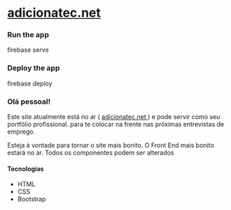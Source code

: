 <link rel="stylesheet" href="https://cdn.jsdelivr.net/npm/bootstrap-icons@1.11.3/font/bootstrap-icons.min.css">

# <a href="http://adicionatec.net/"> adicionatec.net </a>

### Run the app
</pre>
firebase serve
</pre>

### Deploy the app
</pre>
firebase deploy
</pre>

### Olá pessoal!

<p>
Este site atualmente está no ar ( <a href="http://adicionatec.net/"> adicionatec.net </a> ) e pode servir como seu portfólio profissional. para te colocar na frente nas próximas entrevistas de emprego. <br/>
</p>
<p>
Esteja à vontade para tornar o site mais bonito.
O Front End mais bonito estará no ar. 
Todos os componentes podem ser alterados 
</p>

#### Tecnologias
<ul>
    <li>HTML</li>
    <li>CSS</li>
    <li>Bootstrap</li>
<ul>

<i class="bi-alarm" style="font-size: 2rem; color: cornflowerblue;"></i>
